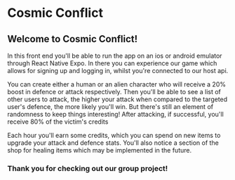 # Cosmic Conflict

## Welcome to Cosmic Conflict!

In this front end you'll be able to run the app on an ios or android emulator through React Native Expo.
In there you can experience our game which allows for signing up and logging in, whilst you're connected to our host api.

You can create either a human or an alien character who will receive a 20% boost in defence or attack respectively.
Then you'll be able to see a list of other users to attack, the higher your attack when compared to the targeted user's defence, the more likely you'll win.
But there's still an element of randomness to keep things interesting!
After attacking, if successful, you'll receive 80% of the victim's credits

Each hour you'll earn some credits, which you can spend on new items to upgrade your attack and defence stats.
You'll also notice a section of the shop for healing items which may be implemented in the future.


### Thank you for checking out our group project!
